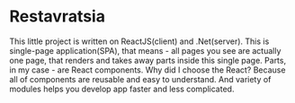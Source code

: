 # Restavratsia
This little project is written on ReactJS(client) and .Net(server).
This is single-page application(SPA), that means - all pages you see are actually one page,
that renders and takes away parts inside this single page. Parts, in my case - are React 
components. Why did I choose the React? Because all of components are reusable and easy to
understand. And variety of modules helps you develop app faster and less complicated.

